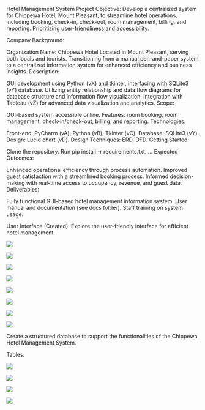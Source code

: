 Hotel Management System Project
Objective:
Develop a centralized system for Chippewa Hotel, Mount Pleasant, to streamline hotel operations, including booking, check-in, check-out, room management, billing, and reporting. Prioritizing user-friendliness and accessibility.

Company Background:

Organization Name: Chippewa Hotel
Located in Mount Pleasant, serving both locals and tourists.
Transitioning from a manual pen-and-paper system to a centralized information system for enhanced efficiency and business insights.
Description:

GUI development using Python (vX) and tkinter, interfacing with SQLite3 (vY) database.
Utilizing entity relationship and data flow diagrams for database structure and information flow visualization.
Integration with Tableau (vZ) for advanced data visualization and analytics.
Scope:

GUI-based system accessible online.
Features: room booking, room management, check-in/check-out, billing, and reporting.
Technologies:

Front-end: PyCharm (vA), Python (vB), Tkinter (vC).
Database: SQLite3 (vY).
Design: Lucid chart (vD).
Design Techniques: ERD, DFD.
Getting Started:

Clone the repository.
Run pip install -r requirements.txt.
...
Expected Outcomes:

Enhanced operational efficiency through process automation.
Improved guest satisfaction with a streamlined booking process.
Informed decision-making with real-time access to occupancy, revenue, and guest data.
Deliverables:

Fully functional GUI-based hotel management information system.
User manual and documentation (see docs folder).
Staff training on system usage.

User Interface (Created):
Explore the user-friendly interface for efficient hotel management.

![](https://github.com/sincerelysurya/Hotel_Management_System/blob/main/images/Screen1.png)

![](https://github.com/sincerelysurya/Hotel_Management_System/blob/main/images/Screen2.png)

![](https://github.com/sincerelysurya/Hotel_Management_System/blob/main/images/Screen3.png)

![](https://github.com/sincerelysurya/Hotel_Management_System/blob/main/images/Screen4.png)

![](https://github.com/sincerelysurya/Hotel_Management_System/blob/main/images/Screen5.png)

![](https://github.com/sincerelysurya/Hotel_Management_System/blob/main/images/Screen6.png)

![](https://github.com/sincerelysurya/Hotel_Management_System/blob/main/images/Screen7.png)

![](https://github.com/sincerelysurya/Hotel_Management_System/blob/main/images/Screen8.png)


Create a structured database to support the functionalities of the Chippewa Hotel Management System.

Tables:

![](https://github.com/sincerelysurya/Hotel_Management_System/blob/main/images/Table1.png)

![](https://github.com/sincerelysurya/Hotel_Management_System/blob/main/images/Table2.png)

![](https://github.com/sincerelysurya/Hotel_Management_System/blob/main/images/Table3.png)

![](https://github.com/sincerelysurya/Hotel_Management_System/blob/main/images/Table4.png)



